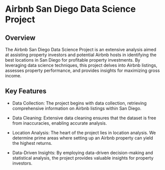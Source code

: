 # Airbnb San Diego Data Science Project

## Overview
The Airbnb San Diego Data Science Project is an extensive analysis aimed at assisting property investors and potential Airbnb hosts in identifying the best locations in San Diego for profitable property investments. By leveraging data science techniques, this project delves into Airbnb listings, assesses property performance, and provides insights for maximizing gross income.

## Key Features
- Data Collection: The project begins with data collection, retrieving comprehensive information on Airbnb listings within San Diego.

- Data Cleaning: Extensive data cleaning ensures that the dataset is free from inaccuracies, enabling accurate analysis.

- Location Analysis: The heart of the project lies in location analysis. We determine prime areas where setting up an Airbnb property can yield the highest returns.

- Data-Driven Insights: By employing data-driven decision-making and statistical analysis, the project provides valuable insights for property investors.
